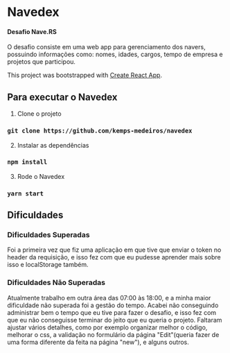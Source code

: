 # Navedex
#### Desafio Nave.RS

O desafio consiste em uma web app para gerenciamento dos navers, possuindo informações como: nomes, idades, cargos, tempo de empresa e projetos que participou.

This project was bootstrapped with [Create React App](https://github.com/facebook/create-react-app).

## Para executar o Navedex

1. Clone o projeto

### `git clone https://github.com/kemps-medeiros/navedex`

2. Instalar as dependências

### `npm install`

3. Rode o Navedex

### `yarn start`

## Dificuldades 

### Dificuldades Superadas

Foi a primeira vez que fiz uma aplicação em que tive que enviar o token no header da requisição, e isso fez com que eu pudesse aprender mais sobre isso e localStorage também.

### Dificuldades Não Superadas

Atualmente trabalho em outra área das 07:00 às 18:00, e a minha maior dificuldade não superada foi a gestão do tempo. Acabei não conseguindo administrar bem o tempo que eu tive para fazer o desafio, e isso fez com que eu não conseguisse terminar do jeito que eu queria o projeto. Faltaram ajustar vários detalhes, como por exemplo organizar melhor o código, melhorar o css, a validação no formulário da página "Edit"(queria fazer de uma forma diferente da feita na página "new"), e alguns outros. 

